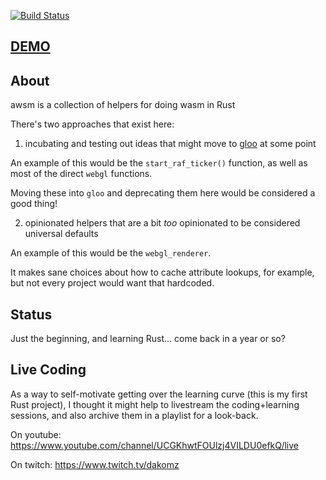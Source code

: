 [![Build Status](https://travis-ci.org/dakom/awsm.svg?branch=master)](https://travis-ci.org/dakom/awsm)

## [DEMO](https://dakom.github.io/awsm)

## About

awsm is a collection of helpers for doing wasm in Rust

There's two approaches that exist here:

1. incubating and testing out ideas that might move to [gloo](https://github.com/rustwasm/gloo) at some point

An example of this would be the `start_raf_ticker()` function, as well as most of the direct `webgl` functions.

Moving these into `gloo` and deprecating them here would be considered a good thing!

2. opinionated helpers that are a bit _too_ opinionated to be considered universal defaults

An example of this would be the `webgl_renderer`. 

It makes sane choices about how to cache attribute lookups, for example, but not every project would want that hardcoded.

## Status

Just the beginning, and learning Rust... come back in a year or so?

## Live Coding 

As a way to self-motivate getting over the learning curve (this is my first Rust project), I thought it might help to livestream the coding+learning sessions, and also archive them in a playlist for a look-back.

On youtube: https://www.youtube.com/channel/UCGKhwtFOUlzj4VILDU0efkQ/live

On twitch: https://www.twitch.tv/dakomz

